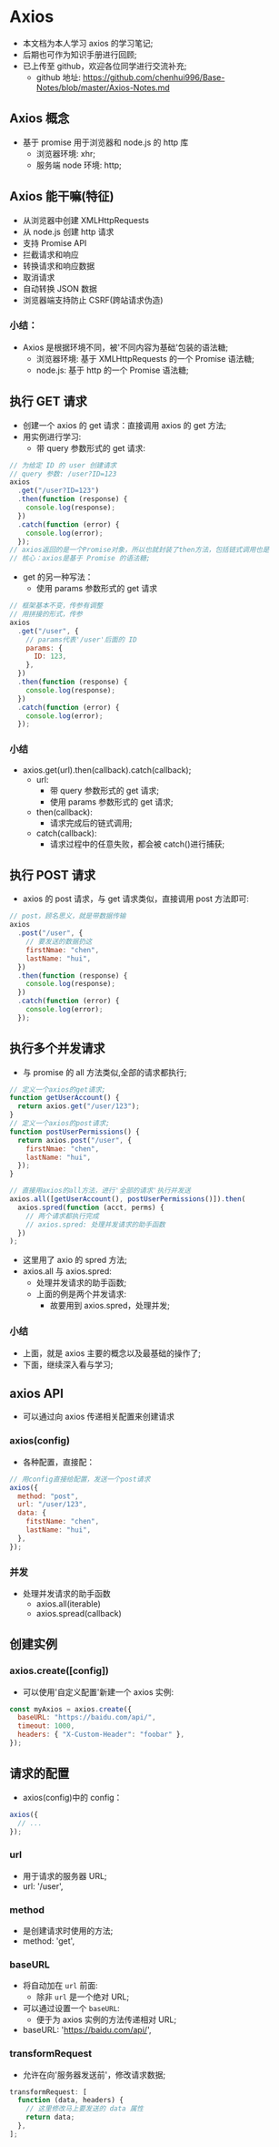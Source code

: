 # Axios

- 本文档为本人学习 axios 的学习笔记;
- 后期也可作为知识手册进行回顾;
- 已上传至 github，欢迎各位同学进行交流补充;
  - github 地址: https://github.com/chenhui996/Base-Notes/blob/master/Axios-Notes.md

## Axios 概念

- 基于 promise 用于浏览器和 node.js 的 http 库
  - 浏览器环境: xhr;
  - 服务端 node 环境: http;

## Axios 能干嘛(特征)

- 从浏览器中创建 XMLHttpRequests
- 从 node.js 创建 http 请求
- 支持 Promise API
- 拦截请求和响应
- 转换请求和响应数据
- 取消请求
- 自动转换 JSON 数据
- 浏览器端支持防止 CSRF(跨站请求伪造)

### 小结：

- Axios 是根据环境不同，被'不同内容为基础'包装的语法糖;
  - 浏览器环境: 基于 XMLHttpRequests 的一个 Promise 语法糖;
  - node.js: 基于 http 的一个 Promise 语法糖;

## 执行 GET 请求

- 创建一个 axios 的 get 请求：直接调用 axios 的 get 方法;
- 用实例进行学习:
  - 带 query 参数形式的 get 请求:

```js
// 为给定 ID 的 user 创建请求
// query 参数: /user?ID=123
axios
  .get("/user?ID=123")
  .then(function (response) {
    console.log(response);
  })
  .catch(function (error) {
    console.log(error);
  });
// axios返回的是一个Promise对象，所以也就封装了then方法，包括链式调用也是
// 核心：axios是基于 Promise 的语法糖;
```

- get 的另一种写法：
  - 使用 params 参数形式的 get 请求

```js
// 框架基本不变，传参有调整
// 用拼接的形式，传参
axios
  .get("/user", {
    // params代表'/user'后面的 ID
    params: {
      ID: 123,
    },
  })
  .then(function (response) {
    console.log(response);
  })
  .catch(function (error) {
    console.log(error);
  });
```

### 小结

- axios.get(url).then(callback).catch(callback);
  - url:
    - 带 query 参数形式的 get 请求;
    - 使用 params 参数形式的 get 请求;
  - then(callback):
    - 请求完成后的链式调用;
  - catch(callback):
    - 请求过程中的任意失败，都会被 catch()进行捕获;

## 执行 POST 请求

- axios 的 post 请求，与 get 请求类似，直接调用 post 方法即可:

```js
// post，顾名思义，就是带数据传输
axios
  .post("/user", {
    // 要发送的数据扔这
    firstNmae: "chen",
    lastName: "hui",
  })
  .then(function (response) {
    console.log(response);
  })
  .catch(function (error) {
    console.log(error);
  });
```

## 执行多个并发请求

- 与 promise 的 all 方法类似,全部的请求都执行;

```js
// 定义一个axios的get请求;
function getUserAccount() {
  return axios.get("/user/123");
}
// 定义一个axios的post请求;
function postUserPermissions() {
  return axios.post("/user", {
    firstNmae: "chen",
    lastName: "hui",
  });
}

// 直接用axios的all方法，进行'全部的请求'执行并发送
axios.all([getUserAccount(), postUserPermissions()]).then(
  axios.spred(function (acct, perms) {
    // 两个请求都执行完成
    // axios.spred: 处理并发请求的助手函数
  })
);
```

- 这里用了 axio 的 spred 方法;
- axios.all 与 axios.spred:
  - 处理并发请求的助手函数;
  - 上面的例是两个并发请求:
    - 故要用到 axios.spred，处理并发;
      </br>

### 小结

- 上面，就是 axios 主要的概念以及最基础的操作了;
- 下面，继续深入看与学习;

## axios API

- 可以通过向 axios 传递相关配置来创建请求

### axios(config)

- 各种配置，直接配：

```js
// 用config直接给配置，发送一个post请求
axios({
  method: "post",
  url: "/user/123",
  data: {
    fitstName: "chen",
    lastName: "hui",
  },
});
```

### 并发

- 处理并发请求的助手函数
  - axios.all(iterable)
  - axios.spread(callback)

## 创建实例

### axios.create([config])

- 可以使用'自定义配置'新建一个 axios 实例:

```js
const myAxios = axios.create({
  baseURL: "https://baidu.com/api/",
  timeout: 1000,
  headers: { "X-Custom-Header": "foobar" },
});
```

## 请求的配置

- axios(config)中的 config：

```js
axios({
  // ...
});
```

### url

- 用于请求的服务器 URL;
- url: '/user',

### method

- 是创建请求时使用的方法;
- method: 'get',

### baseURL

- 将自动加在 `url` 前面:
  - 除非 `url` 是一个绝对 URL;
- 可以通过设置一个 `baseURL`:
  - 便于为 axios 实例的方法传递相对 URL;
- baseURL: 'https://baidu.com/api/',

### transformRequest

- 允许在向'服务器发送前'，修改请求数据;

```js
transformRequest: [
  function (data, headers) {
    // 这里修改马上要发送的 data 属性
    return data;
  },
];
```
